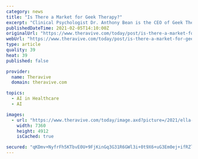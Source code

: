 ```yaml
---
category: news
title: "Is There a Market for Geek Therapy?"
excerpt: "Clinical Psychologist Dr. Anthony Bean is the CEO of Geek Therapeutics, which aims to bridge “the gap between geeks and therapists”. But is there a market for this type of therapy? I invited Bean and other experts to give their thoughts on therapy specifically for geeks."
publishedDateTime: 2021-02-05T14:10:00Z
originalUrl: "https://www.theravive.com/today/post/is-there-a-market-for-geek-therapy-0004688.aspx"
webUrl: "https://www.theravive.com/today/post/is-there-a-market-for-geek-therapy-0004688.aspx"
type: article
quality: 39
heat: 39
published: false

provider:
  name: Theravive
  domain: theravive.com

topics:
  - AI in Healthcare
  - AI

images:
  - url: "https://www.theravive.com/today/image.axd?picture=/2021/ella-don-0oqMvhc1ntw-unsplash.jpg"
    width: 7360
    height: 4912
    isCached: true

secured: "qKDmv+NyfrFh5KTbvE0U+9FjKinGq3G31R6GWl3i+0t9X6+uG3Em0ej+ifRZlG97VOVRTCVyGqZQGlQI5sUx58ci/CC68XJ6Tv1I2NQ2W3EFS3fx86auDk6nC/dLL9X3Cex+orQtwkii1z7yHRxTwbheZ2W3ocm1yql1LCKzWEt5edihejVc4wuhajIpxUNHJVU9hiLGOfLntzmWem5+iID0kndONczYixO1s+yQdC9DAJCCVw5GIgHj+KX8nA7aESb6OaRq0zFuJ7vxUszQHXMy/hcCUxq5hE8SqzcFAoY83AgOkyI52z/cyowtusnXwr/o5MYIZIB4tKopqNjSFzCQY3fMSG8+lPvVOR1Momc=;2M+Wuf4I7Det6Uj6Kqki8w=="
---
```


